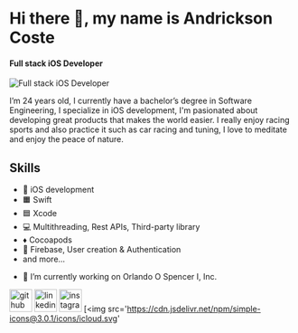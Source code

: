 # Hi there 👋, my name is Andrickson Coste
#### Full stack iOS Developer
![Full stack iOS Developer](https://marketplace.canva.com/EAENvp21inc/1/0/1600w/canva-simple-work-linkedin-banner-qt_TMRJF4m0.jpg)

I’m 24 years old, I currently have a bachelor’s degree in Software Engineering, I specialize in iOS development, I'm pasionated about developing great products that makes the world easier. I really enjoy racing sports and also practice it such as car racing and tuning, I love to meditate and enjoy the peace of nature.

## Skills
* 📱 iOS development
* 🟧 Swift
* 🟦 Xcode
* 💻 Multithreading, Rest APIs, Third-party library
* ♦️ Cocoapods
* 🥸 Firebase, User creation & Authentication
* and more...

- 🔭 I’m currently working on Orlando O Spencer I, Inc. 


[<img src='https://cdn.jsdelivr.net/npm/simple-icons@3.0.1/icons/github.svg' alt='github' height='40'>](https://github.com/Andrickson12)  [<img src='https://cdn.jsdelivr.net/npm/simple-icons@3.0.1/icons/linkedin.svg' alt='linkedin' height='40'>](https://www.linkedin.com/in/www.linkedin.https://www.linkedin.com/in/andrickson-coste-490a701a3/)  [<img src='https://cdn.jsdelivr.net/npm/simple-icons@3.0.1/icons/instagram.svg' alt='instagram' height='40'>](https://www.instagram.com/acdev23/)  [<img src='https://cdn.jsdelivr.net/npm/simple-icons@3.0.1/icons/icloud.svg'
